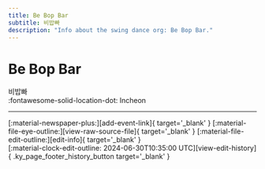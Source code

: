 ```yaml
---
title: Be Bop Bar
subtitle: 비밥빠
description: "Info about the swing dance org: Be Bop Bar."
---
```


# Be Bop Bar

비밥빠  
:fontawesome-solid-location-dot: Incheon  


---

<div class="ky_page_footer" markdown>
<div class="ky_page_footer_trailing" markdown="span">
[:material-newspaper-plus:][add-event-link]{ target='_blank' }
[:material-file-eye-outline:][view-raw-source-file]{ target='_blank' }
[:material-file-edit-outline:][edit-info]{ target='_blank' }
</div>
<div class="ky_page_footer_leading" markdown="span">
[:material-clock-edit-outline: 2024-06-30T10:35:00 UTC][view-edit-history]{ .ky_page_footer_history_button target='_blank' }
</div>
</div>

[add-event-link]: https://github.com/swingdance/events/issues/new?assignees=&labels=add+event&projects=&template=02-add_entity.yml&title=%5Bkr%5D%20%3CName%3E&region=kr&province=Incheon&city=Incheon&org_id=be-bop-bar "Add Event"
[view-raw-source-file]: https://github.com/swingdance/orgs/blob/main/kr/be-bop-bar.json "View Raw Source File"
[edit-info]: https://github.com/swingdance/orgs/issues/new?assignees=&labels=update+org&projects=&template=03-update_entity.yml&title=%5Bkr%5D%20Be%20Bop%20Bar&region=kr&id=be-bop-bar&name=Be%20Bop%20Bar "Edit Info"

[view-edit-history]: https://github.com/swingdance/orgs/commits/main/kr/be-bop-bar.json "View Edit History"
